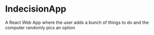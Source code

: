# IndecisionApp
A React Web App where the user adds a bunch of things to do and the computer randomly pics an option
